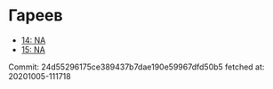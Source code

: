 # Гареев
- [14: NA](14.md)
- [15: NA](15.md)

Commit: 24d55296175ce389437b7dae190e59967dfd50b5
 fetched at: 20201005-111718

